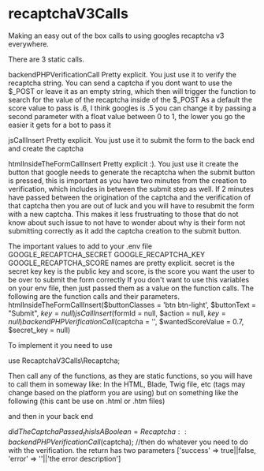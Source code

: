 # recaptchaV3Calls
Making an easy out of the box calls to using googles recaptcha v3 everywhere. 

There are 3 static calls. 

backendPHPVerificationCall
Pretty explicit. You just use it to verify the recaptcha string.
You can send a captcha if you dont want to use the $_POST or leave it as an empty string, which then will trigger the function to search for the value of the recaptcha inside of the $_POST
As a default the score value to pass is .6, I think googles is .5 you can change it by passing a second parameter with a float value between 0 to 1, the lower you go the easier it gets for a bot to pass it 

jsCallInsert
Pretty explicit. You just use it to submit the form to the back end and create the captcha

htmlInsideTheFormCallInsert
Pretty explicit :). You just use it create the button that google needs to generate the recaptcha when the submit button is pressed, this is important as you have two minutes from the creation to verification, which includes in between the submit step as well. If 2 minutes have passed between the origination of the captcha and the verification of that captcha then you are out of luck and you will have to resubmit the form with a new captcha. This makes it less frustruating to those that do not know about such issue to not have to wonder about why is their form not submitting correctly as it add the captcha creation to the submit button. 

The important values to add to your .env file
GOOGLE_RECAPTCHA_SECRET
GOOGLE_RECAPTCHA_KEY
GOOGLE_RECAPTCHA_SCORE
names are pretty explicit. 
secret is the secret key
key is the public key
and score, is the score you want the user to be over to submit the form correctly 
If you don't want to use this variables on your env file, then just passed them as a value on the function calls. 
The following are the function calls and their parameters.
htmlInsideTheFormCallInsert($buttonClasses = 'btn btn-light', $buttonText = "Submit", $key = null)
jsCallInsert($formId = null, $action = null, $key = null) 
backendPHPVerificationCall($captcha = '', $wantedScoreValue = 0.7, $secret_key = null)

To implement it you need to use

use RecaptchaV3Calls\Recaptcha;

Then call any of the functions, as they are static functions, so you will have to call them in someway like: 
In the HTML, Blade, Twig file, etc (tags may change based on the platform you are using) but on something like the following (this cant be use on .html or .htm files)

<?php echo Recaptcha::htmlInsideTheFormCallInsert('btn btn-light form-control'); ?>
<?php echo Recaptcha::jsCallInsert("my_awesome_form"); ?>

and then in your back end

$didTheCaptchaPassed_thisIsABoolean = Recaptcha::backendPHPVerificationCall($captcha); //then do whatever you need to do with the verification. the return has two parameters ['success' => true||false, 'error' => ''||'the error description']

